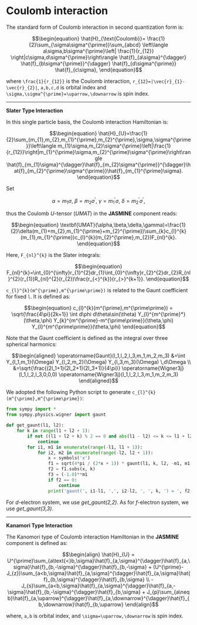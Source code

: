 # Coulomb interaction

The standard form of Coulomb interaction in second quantization form is:

```math
\begin{equation}
\hat{H}_{\text{Coulomb}}=
\frac{1}{2}\sum_{\sigma\sigma^{\prime}}\sum_{abcd}
\left\langle a\sigma,b\sigma^{\prime}\left|
\frac{1}{r_{12}}
\right|c\sigma,d\sigma^{\prime}\right\rangle
\hat{f}_{a\sigma}^{\dagger}
\hat{f}_{b\sigma^{\prime}}^{\dagger}
\hat{f}_{d\sigma^{\prime}}
\hat{f}_{c\sigma},
\end{equation}
```

where ``\frac{1}{r_{12}}`` is the Coulomb interaction, ``r_{12}=|\vec{r}_{1}-\vec{r}_{2}|``, ``a,b,c,d`` is orbital index and ``\sigma,\sigma^{\prime}=\uparrow,\downarrow`` is spin index.

---

**Slater Type Interaction**

In this single particle basis, the Coulomb interaction Hamiltonian is:

```math
\begin{equation}
\hat{H}_{U}=\frac{1}{2}\sum_{m_{1},m_{2},m_{1}^{\prime},m_{2}^{\prime},\sigma,\sigma^{\prime}}\left\langle m_{1}\sigma,m_{2}\sigma^{\prime}\left|\frac{1}{r_{12}}\right|m_{1}^{\prime}\sigma,m_{2}^{\prime}\sigma^{\prime}\right\rangle \hat{f}_{m_{1}\sigma}^{\dagger}\hat{f}_{m_{2}\sigma^{\prime}}^{\dagger}\hat{f}_{m_{2}^{\prime}\sigma^{\prime}}\hat{f}_{m_{1}^{\prime}\sigma}.
\end{equation}
```

Set

```math
\alpha=m_{1}\sigma,\ \beta=m_{2}\sigma^{\prime},\ \gamma=m_{1}^{\prime}\sigma,\ \delta=m_{2}^{\prime}\sigma^{\prime},
```

thus the Coulomb *U*-tensor (*UMAT*) in the **JASMINE** component reads:

```math
\begin{equation}
\textbf{UMAT}(\alpha,\beta,\delta,\gamma)=\frac{1}{2}\delta(m_{1}+m_{2},m_{1}^{\prime}+m_{2}^{\prime})\sum_{k}c_{l}^{k}(m_{1},m_{1}^{\prime})c_{l}^{k}(m_{2}^{\prime},m_{2})F_{nl}^{k}.
\end{equation}
```

Here, ``F_{nl}^{k}`` is the Slater integrals:

```math
\begin{equation}
F_{nl}^{k}=\int_{0}^{\infty}r_{1}^{2}dr_{1}\int_{0}^{\infty}r_{2}^{2}dr_{2}R_{nl}^{2}(r_{1})R_{nl}^{2}(r_{2})\frac{r_{<}^{k}}{r_{>}^{k+1}}.
\end{equation}
```

``c_{l}^{k}(m^{\prime},m^{\prime\prime})`` is related to the Gaunt coefficient for fixed ``l``. It is defined as:

```math
\begin{equation}
c_{l}^{k}(m^{\prime},m^{\prime\prime}) =
\sqrt{\frac{4\pi}{2k+1}}
\int d\phi d\theta\sin(\theta)
Y_{l}^{m^{\prime}*}(\theta,\phi)
Y_{k}^{m^{\prime}-m^{\prime\prime}}(\theta,\phi)
Y_{l}^{m^{\prime\prime}}(\theta,\phi)
\end{equation}
```

Note that the Gaunt coefficient is defined as the integral over three spherical harmonics:

```math
\begin{aligned}
\operatorname{Gaunt}(l_1,l_2,l_3,m_1,m_2,m_3)
&=\int Y_{l_1,m_1}(\Omega)
       Y_{l_2,m_2}(\Omega)
       Y_{l_3,m_3}(\Omega) \,d\Omega \\
&=\sqrt{\frac{(2l_1+1)(2l_2+1)(2l_3+1)}{4\pi}}
      \operatorname{Wigner3j}(l_1,l_2,l_3,0,0,0)
      \operatorname{Wigner3j}(l_1,l_2,l_3,m_1,m_2,m_3)
\end{aligned}
```

We adopted the following Python script to generate ``c_{l}^{k}(m^{\prime},m^{\prime\prime})``:

```python
from sympy import *
from sympy.physics.wigner import gaunt

def get_gaunt(l1, l2):
    for k in range(l1 + l2 + 1):
        if not ((l1 + l2 + k) % 2 == 0 and abs(l1 - l2) <= k <= l1 + l2):
            continue
        for i1, m1 in enumerate(range(-l1, l1 + 1)):
            for i2, m2 in enumerate(range(-l2, l2 + 1)):
                x = symbols('x')
                f1 = sqrt(4*pi / (2*x + 1)) * gaunt(l1, k, l2, -m1, m1 - m2, m2)
                f2 = f1.subs(x, k)
                f3 = (-1.0)**m1
                if f2 == 0:
                    continue
                print('gaunt(', i1-l1, ',', i2-l2, ', ', k, ') = ', f2, '* (', f3, ')')

```

For $d$-electron system, we use *get_gaunt(2,2)*. As for $f$-electron system, we use *get_gaunt(3,3)*.

---

**Kanamori Type Interaction**

The Kanomori type of Coulomb interaction Hamiltonian in the **JASMINE** component is defined as:

```math
\begin{align}
\hat{H}_{U}
  =  U^{\prime}\sum_{a\text{<}b,\sigma}\hat{f}_{a,\sigma}^{\dagger}\hat{f}_{a,\sigma}\hat{f}_{b,-\sigma}^{\dagger}\hat{f}_{b,-\sigma}
  + (U^{\prime}-J_{z})\sum_{a<b,\sigma}\hat{f}_{a,\sigma}^{\dagger}\hat{f}_{a,\sigma}\hat{f}_{b,\sigma}^{\dagger}\hat{f}_{b,\sigma} \\
  -  J_{s}\sum_{a<b,\sigma}\hat{f}_{a,\sigma}^{\dagger}\hat{f}_{a,-\sigma}\hat{f}_{b,-\sigma}^{\dagger}\hat{f}_{b,\sigma}
  +  J_{p}\sum_{a\neq b}\hat{f}_{a,\uparrow}^{\dagger}\hat{f}_{a,\downarrow}^{\dagger}\hat{f}_{b,\downarrow}\hat{f}_{b,\uparrow}
\end{align}
```

where, ``a,b`` is orbital index, and ``\sigma=\uparrow,\downarrow`` is spin index.
